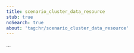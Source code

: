 ```yaml
---
title: scenario_cluster_data_resource
stub: true
noSearch: true
about: 'tag:hr/scenario_cluster_data_resource'
---
```

  ...
